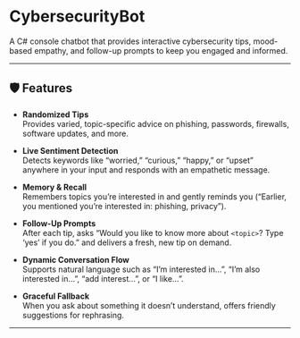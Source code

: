 # CybersecurityBot

A C# console chatbot that provides interactive cybersecurity tips, mood-based empathy, and follow-up prompts to keep you engaged and informed.

---

## 🛡️ Features

- **Randomized Tips**  
  Provides varied, topic-specific advice on phishing, passwords, firewalls, software updates, and more.

- **Live Sentiment Detection**  
  Detects keywords like “worried,” “curious,” “happy,” or “upset” anywhere in your input and responds with an empathetic message.

- **Memory & Recall**  
  Remembers topics you’re interested in and gently reminds you (“Earlier, you mentioned you’re interested in: phishing, privacy”).

- **Follow-Up Prompts**  
  After each tip, asks “Would you like to know more about `<topic>`? Type ‘yes’ if you do.” and delivers a fresh, new tip on demand.

- **Dynamic Conversation Flow**  
  Supports natural language such as “I’m interested in…”, “I’m also interested in…”, “add interest…”, or “I like…”.

- **Graceful Fallback**  
  When you ask about something it doesn’t understand, offers friendly suggestions for rephrasing.

---

